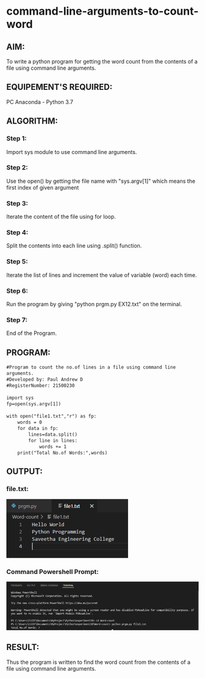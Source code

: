 # command-line-arguments-to-count-word
## AIM:
To write a python program for getting the word count from the contents of a file using command line arguments.
## EQUIPEMENT'S REQUIRED: 
PC
Anaconda - Python 3.7
## ALGORITHM: 
### Step 1:
Import sys module to use command line arguments.

### Step 2:
Use the open() by getting the file name with "sys.argv[1]" which means the first index of given argument

### Step 3:
Iterate the content of the file using for loop.

### Step 4:
Split the contents into each line using .split() function.

### Step 5:
Iterate the list of lines and increment the value of variable (word) each time.

### Step 6:
Run the program by giving "python prgm.py EX12.txt" on the terminal.

### Step 7:
End of the Program.

## PROGRAM:
```
#Program to count the no.of lines in a file using command line arguments.
#Developed by: Paul Andrew D
#RegisterNumber: 21500230

import sys
fp=open(sys.argv[1])

with open("file1.txt","r") as fp:
    words = 0
    for data in fp:
        lines=data.split()
        for line in lines:
            words += 1
    print("Total No.of Words:",words)
```

## OUTPUT:
### file.txt:
![Output](./output.PNG)

### Command Powershell Prompt:
![Output](./output2.PNG)



## RESULT:
Thus the program is written to find the word count from the contents of a file using command line arguments.
